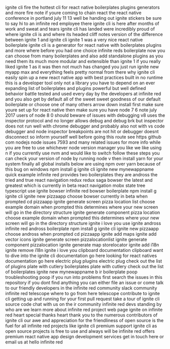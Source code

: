 ignite cli fire the hottest cli for react native boilerplates plugins generators and more fire note if youre coming to chain react the react native conference in portland july 11 13 well be handing out ignite stickers be sure to say hi to an infinite red employee there ignite cli is here after months of work and sweat and tears ignite cli has landed were incredibly proud of where ignite cli is and where its headed cliff notes version of the difference between ignite 1 and ignite cli ignite 1 was a very nice react native boilerplate ignite cli is a generator for react native with boilerplates plugins and more where before you had one choice infinite reds boilerplate now you can choose from many boilerplates and also add standalone plugins as you need them its much more modular and extensible than ignite 1 if you really liked ignite 1 as it was then not much has changed you just run ignite new myapp max and everything feels pretty normal from there why ignite cli easily spin up a new react native app with best practices built in no runtime this is a developer tool only not a library you have to depend on an ever expanding list of boilerplates and plugins powerful but well defined behavior battle tested and used every day by the developers at infinite red and you also get by default all of the sweet sweet goodness of our default boilerplate or choose one of many others arrow down install first make sure youre set up for react native then make sure you have node 7 6 note july 2017 users of node 8 0 should beware of issues with debugging v8 uses the inspector protocol and no longer allows debug and debug brk but inspector does not run well with chrome debugger and probably also not with vs code debugger and node inspector breakpoints are not hit or debugger doesnt disconnect so inform yourself well before going this route see https github com nodejs node issues 7593 and many related issues for more info while you are free to use whichever node version manager you like we like using n if you currently use nvm and would like to switch follow these steps you can check your version of node by running node v then install yarn for your system finally all global installs below are using npm over yarn because of this bug on windows npm install g ignite cli ignite new mynewappname quick example infinite red provides two boilerplates they are andross the tried and true react navigation redux redux saga bowser the latest and greatest which is currently in beta react navigation mobx state tree typescript use ignite bowser infinite red bowser boilerplate npm install g ignite cli ignite new pizzaapp choose bowser currently in beta when prompted cd pizzaapp ignite generate screen pizza location list choose example domain when prompted this determines where your new screen will go in the directory structure ignite generate component pizza location choose example domain when prompted this determines where your new screen will go in the directory structure ignite i love you use ignite andross infinite red andross boilerplate npm install g ignite cli ignite new pizzaapp choose andross when prompted cd pizzaapp ignite add maps ignite add vector icons ignite generate screen pizzalocationlist ignite generate component pizzalocation ignite generate map storelocator ignite add i18n ignite remove i18n ignite i love you clipboard documentation clipboard want to dive into the ignite cli documentation go here looking for react natives documentation go here electric plug plugins electric plug check out the list of plugins plate with cutlery boilerplates plate with cutlery check out the list of boilerplates ignite new mynewappname b ir boilerplate poop troubleshooting poop if you run into problems first search the issues in this repository if you dont find anything you can either file an issue or come talk to our friendly developers in the infinite red community slack community infinite red telescope where to go from here telescope contribute to ignite cli getting up and running for your first pull request take a tour of ignite cli source code chat with us on the ir community infinite red devs standing by who are we learn more about infinite red project web page ignite on infinite red heart special thanks heart thank you to the numerous contributors of ignite cli our awe and appreciation for the friendliness of open source is the fuel for all infinite red projects like ignite cli premium support ignite cli as open source projects is free to use and always will be infinite red offers premium react native app design development services get in touch here or email us at hello infinite red